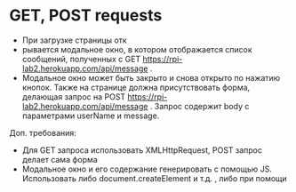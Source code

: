# GET, POST requests 
- При загрузке страницы отк
- рывается модальное окно, в котором отображается список сообщений, полученных с GET https://rpi-lab2.herokuapp.com/api/message .
- Модальное окно может быть закрыто и снова открыто по нажатию кнопок. Также на странице должна присутствовать форма, делающая запрос на POST https://rpi-lab2.herokuapp.com/api/message . Запрос содержит body с параметрами userName и message. 

Доп. требования: 
- Для GET запроса использовать XMLHttpRequest, POST запрос делает сама форма
- Модальное окно и его содержание генерировать с помощью JS. Использовать либо document.createElement и т.д. , либо при помощи <template>
- При открытом модальном окне остальное содержимое страницы затемнено, отсутствует возможность скроллинга колесиком мыши

